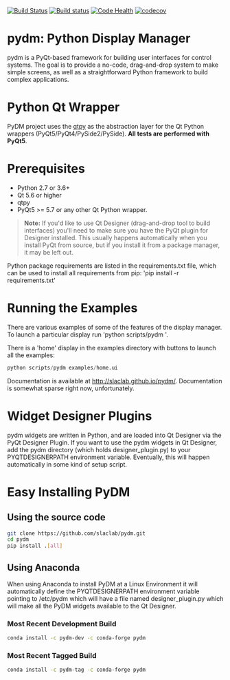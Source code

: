 [![Build Status](https://travis-ci.org/slaclab/pydm.svg?branch=master)](https://travis-ci.org/slaclab/pydm) 
[![Build status](https://ci.appveyor.com/api/projects/status/sw8rp4an7o79m833?svg=true)](https://ci.appveyor.com/project/hhslepicka/pydm-fxpsx)
[![Code Health](https://landscape.io/github/slaclab/pydm/master/landscape.svg?style=flat)](https://landscape.io/github/slaclab/pydm/master) 
[![codecov](https://codecov.io/gh/slaclab/pydm/branch/master/graph/badge.svg)](https://codecov.io/gh/slaclab/pydm)


# pydm: Python Display Manager
pydm is a PyQt-based framework for building user interfaces for control systems.
The goal is to provide a no-code, drag-and-drop system to make simple screens,
as well as a straightforward Python framework to build complex applications.

# Python Qt Wrapper
PyDM project uses the [qtpy](https://github.com/spyder-ide/qtpy)
as the abstraction layer for the Qt Python wrappers (PyQt5/PyQt4/PySide2/PySide).
**All tests are performed with PyQt5**.

# Prerequisites
* Python 2.7 or 3.6+
* Qt 5.6 or higher
* qtpy
* PyQt5 >= 5.7 or any other Qt Python wrapper.
> **Note:**
> If you'd like to use Qt Designer (drag-and-drop tool to build interfaces) you'll
> need to make sure you have the PyQt plugin for Designer installed.  This usually
> happens automatically when you install PyQt from source, but if you install it
> from a package manager, it may be left out.

Python package requirements are listed in the requirements.txt file, which can
be used to install all requirements from pip: 'pip install -r requirements.txt'


# Running the Examples
There are various examples of some of the features of the display manager.
To launch a particular display run 'python scripts/pydm <filename>'.

There is a 'home' display in the examples directory with buttons to launch all
the examples:
```python
python scripts/pydm examples/home.ui
```

Documentation is available at http://slaclab.github.io/pydm/.  Documentation is
somewhat sparse right now, unfortunately.

# Widget Designer Plugins
pydm widgets are written in Python, and are loaded into Qt Designer via the PyQt
Designer Plugin.
If you want to use the pydm widgets in Qt Designer, add the pydm directory
(which holds designer_plugin.py) to your PYQTDESIGNERPATH environment variable.
Eventually, this will happen automatically in some kind of setup script.

# Easy Installing PyDM
## Using the source code
```sh
git clone https://github.com/slaclab/pydm.git
cd pydm
pip install .[all]
```

## Using Anaconda

When using Anaconda to install PyDM at a Linux Environment it will automatically
define the PYQTDESIGNERPATH environment variable pointing to /etc/pydm which
will have a file named designer_plugin.py which will make all the PyDM widgets
available to the Qt Designer.

### Most Recent Development Build
```sh
conda install -c pydm-dev -c conda-forge pydm
```
### Most Recent Tagged Build
```sh
conda install -c pydm-tag -c conda-forge pydm
```
